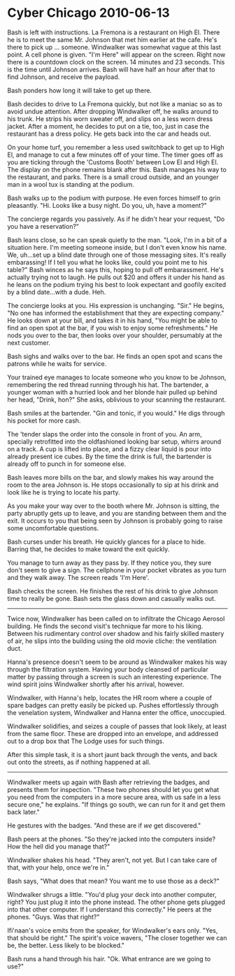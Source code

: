 <!-- TITLE: Cyber Chicago 2010-06-13 -->
<!-- SUBTITLE: A game log for Cyber Chicago -->

# Cyber Chicago 2010-06-13

Bash is left with instructions. La Fremona is a restaurant on High El. There he is to meet the same Mr. Johnson that met him earlier at the cafe. He's there to pick up ... someone. Windwalker was somewhat vague at this last point. A cell phone is given. "I'm Here" will appear on the screen. Right now there is a countdown clock on the screen. 14 minutes and 23 seconds. This is the time until Johnson arrives. Bash will have half an hour after that to find Johnson, and receive the payload.

Bash ponders how long it will take to get up there.

Bash decides to drive to La Fremona quickly, but not like a maniac so as to avoid undue attention. After dropping Windwalker off, he walks around to his trunk. He strips his worn sweater off, and slips on a less worn dress jacket. After a moment, he decides to put on a tie, too, just in case the restaurant has a dress policy. He gets back into the car and heads out.

On your home turf, you remember a less used switchback to get up to High El, and manage to cut a few minutes off of your time. The timer goes off as you are ticking through the 'Customs Booth' between Low El and High El. The display on the phone remains blank after this. Bash manages his way to the restaurant, and parks. There is a small croud outside, and an younger man in a wool tux is standing at the podium.

Bash walks up to the podium with purpose. He even forces himself to grin pleasantly. "Hi. Looks like a busy night. Do you, uh, have a moment?"

The concierge regards you passively. As if he didn't hear your request, "Do you have a reservation?"

Bash leans close, so he can speak quietly to the man. "Look, I'm in a bit of a situation here. I'm meeting someone inside, but I don't even know his name. We, uh...set up a blind date through one of those messaging sites. It's really embarassing! If I tell you what he looks like, could you point me to his table?" Bash winces as he says this, hoping to pull off embarassment. He's actually trying not to laugh. He pulls out $20 and offers it under his hand as he leans on the podium trying his best to look expectant and goofily excited by a blind date...with a dude. Heh.

The concierge looks at you. His expression is unchanging. "Sir." He begins, "No one has informed the establishment that they are expecting company." He looks down at your bill, and takes it in his hand, "You might be able to find an open spot at the bar, if you wish to enjoy some refreshments." He nods you over to the bar, then looks over your shoulder, persumably at the next customer.

Bash sighs and walks over to the bar. He finds an open spot and scans the patrons while he waits for service.

Your trained eye manages to locate someone who you know to be Johnson, remembering the red thread running through his hat. The bartender, a younger woman with a hurried look and her blonde hair pulled up behind her head, "Drink, hon?" She asks, oblivious to your scanning the restaurant.

Bash smiles at the bartender. "Gin and tonic, if you would." He digs through his pocket for more cash.

The 'tender slaps the order into the console in front of you. An arm, specially retrofitted into the oldfashioned looking bar setup, whirrs around on a track. A cup is lifted into place, and a fizzy clear liquid is pour into already present ice cubes. By the time the drink is full, the bartender is already off to punch in for someone else.

Bash leaves more bills on the bar, and slowly makes his way around the room to the area Johnson is. He stops occasionally to sip at his drink and look like he is trying to locate his party.

As you make your way over to the booth where Mr. Johnson is sitting, the party abruptly gets up to leave, and you are standing between them and the exit. It occurs to you that being seen by Johnson is probably going to raise some uncomfortable questions.

Bash curses under his breath. He quickly glances for a place to hide. Barring that, he decides to make toward the exit quickly.

You manage to turn away as they pass by. If they notice you, they sure don't seem to give a sign. The cellphone in your pocket vibrates as you turn and they walk away. The screen reads 'I'm Here'.

Bash checks the screen. He finishes the rest of his drink to give Johnson time to really be gone. Bash sets the glass down and casually walks out.

---

Twice now, Windwalker has been called on to infiltrate the Chicago Aerosol building. He finds the second visit's technique far more to his liking. Between his rudimentary control over shadow and his fairly skilled mastery of air, he slips into the building using the old movie cliche: the ventilation duct.

Hanna's presence doesn't seem to be around as Windwalker makes his way through the filtration system. Having your body cleansed of particular matter by passing through a screen is such an interesting experience. The wind spirit joins Windwalker shortly after his arrival, however.

Windwalker, with Hanna's help, locates the HR room where a couple of spare badges can pretty easily be picked up. Pushes effortlessly through the venelation system, Windwalker and Hanna enter the office, unoccupied.

Windwalker solidifies, and seizes a couple of passes that look likely, at least from the same floor. These are dropped into an envelope, and addressed out to a drop box that The Lodge uses for such things.

After this simple task, it is a short jaunt back through the vents, and back out onto the streets, as if nothing happened at all.

---

Windwalker meets up again with Bash after retrieving the badges, and presents them for inspection. "These two phones should let you get what you need from the computers in a more secure area, with us safe in a less secure one," he explains. "If things go south, we can run for it and get them back later."

He gestures with the badges. "And these are if _we_ get discovered."

Bash peers at the phones. "So they're jacked into the computers inside? How the hell did you manage that?"

Windwalker shakes his head. "They aren't, not yet. But I can take care of that, with your help, once we're in."

Bash says, "What does that mean? You want me to use those as a deck?"

Windwalker shrugs a little. "You'd plug your deck into another computer, right? You just plug it into the phone instead. The other phone gets plugged into that other computer. If I understand this correctly." He peers at the phones. "Guys. Was that right?"

Ifi'naan's voice emits from the speaker, for Windwalker's ears only. "Yes, that should be right." The spirit's voice wavers, "The closer together we can be, the better. Less likely to be blocked."

Bash runs a hand through his hair. "Ok. What entrance are we going to use?"